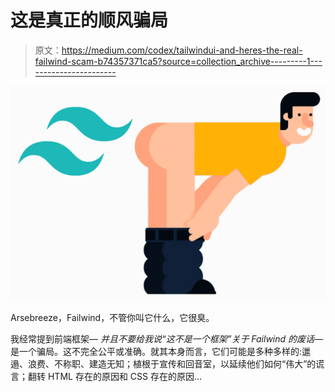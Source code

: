 # 这是真正的顺风骗局

> 原文：<https://medium.com/codex/tailwindui-and-heres-the-real-failwind-scam-b74357371ca5?source=collection_archive---------1----------------------->

![](img/23295c8c987ed9e4cd5273dd158791d5.png)

Arsebreeze，Failwind，不管你叫它什么，它很臭。

我经常提到前端框架— *并且不要给我说“这不是一个框架”关于 Failwind 的废话—* 是一个骗局。这不完全公平或准确。就其本身而言，它们可能是多种多样的:邋遢、浪费、不称职、建造无知；植根于宣传和回音室，以延续他们如何“伟大”的谎言；翻转 HTML 存在的原因和 CSS 存在的原因…